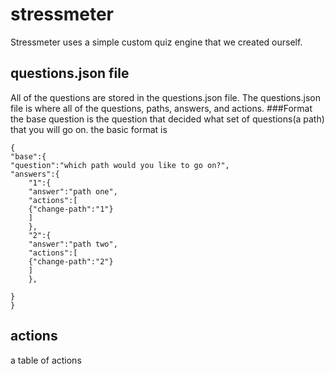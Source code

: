 # stressmeter
Stressmeter uses a simple custom quiz engine that we created ourself.
## questions.json file
All of the questions are stored in the questions.json file. The questions.json file is where all of the questions, paths, answers, and actions.
###Format
the base question is the question that decided what set of questions(a path) that you will go on.
the basic format is
```
{
"base":{
"question":"which path would you like to go on?",
"answers":{
    "1":{
    "answer":"path one",
    "actions":[
    {"change-path":"1"}
    ]
    },
    "2":{
    "answer":"path two",
    "actions":[
    {"change-path":"2"}
    ]
    },
    
}
}
```
## actions
a table of actions

